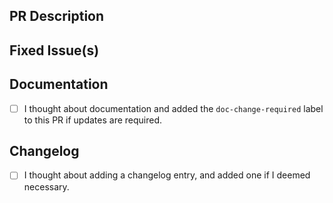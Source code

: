 <!-- Thanks for sending a pull request! Please check out our contribution guidelines: -->
<!-- https://github.com/Consensys/teku/blob/master/CONTRIBUTING.md -->

## PR Description

## Fixed Issue(s)
<!-- Please link to fixed issue(s) here using format: fixes #<issue number> -->
<!-- Example: "fixes #2" -->

## Documentation

- [ ] I thought about documentation and added the `doc-change-required` label to this PR if updates are required.

## Changelog

- [ ] I thought about adding a changelog entry, and added one if I deemed necessary.
